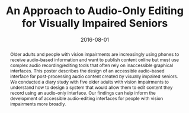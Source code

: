 ---
layout: default-publication
title: "An Approach to Audio-Only Editing for Visually Impaired Seniors"
collection: publications
permalink: /publications/2016-08-01-brewer2016anapproach
abstract: "Older adults and people with vision impairments are increasingly using phones to receive audio-based information and want to publish content online but must use complex audio recording/editing tools that often rely on inaccessible graphical interfaces. This poster describes the design of an accessible audio-based interface for post-processing audio content created by visually impaired seniors. We conducted a diary study with five older adults with vision impairments to understand how to design a system that would allow them to edit content they record using an audio-only interface. Our findings can help inform the development of accessible audio-editing interfaces for people with vision impairments more broadly."
date: 2016-08-01
venue: 'ACM SIGACCESS Conference on Computers and Accessibility'
venue_short: 'ASSETS'
paperurl: '/files/brewer2016anapproach.pdf'
categories: 
  - Human-Centered Audio Production Tools
  - Audio Accessibility
citation: 'Brewer, R., Cartwright, M., Karp, A., Pardo, B., Piper, A.M. An Approach to Audio-Only Editing for Visually Impaired Seniors. In <i>Proceedings of the ACM SIGACCESS Conference on Computers and Accessibility (ASSETS)</i>, 2016.'
---
